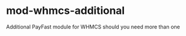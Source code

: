 mod-whmcs-additional
====================

Additional PayFast module for WHMCS should you need more than one